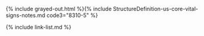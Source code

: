 {% include grayed-out.html %}{% include StructureDefinition-us-core-vital-signs-notes.md  code3="8310-5" %}

{% include link-list.md %}

</div><!-- grayed-out -->